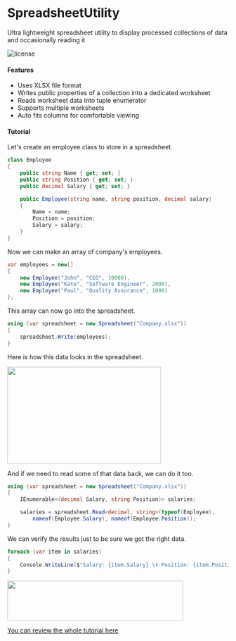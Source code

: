 # SpreadsheetUtility
Ultra lightweight spreadsheet utility to display processed collections of data and occasionally reading it

![license](https://img.shields.io/github/license/planktomas/spreadsheetutility.svg)

#### Features
+ Uses XLSX file format
+ Writes public properties of a collection into a dedicated worksheet
+ Reads worksheet data into tuple enumerator
+ Supports multiple worksheets
+ Auto fits columns for comfortable viewing

#### Tutorial

Let's create an employee class to store in a spreadsheet.

```cs
class Employee
{
    public string Name { get; set; }
    public string Position { get; set; }
    public decimal Salary { get; set; }

    public Employee(string name, string position, decimal salary)
    {
        Name = name;
        Position = position;
        Salary = salary;
    }
}
```

Now we can make an array of company's employees.

```cs
var employees = new[]
{
    new Employee("John", "CEO", 10000),
    new Employee("Kate", "Software Engineer", 2000),
    new Employee("Paul", "Quality Assurance", 1000)
};
```

This array can now go into the spreadsheet.

```cs
using (var spreadsheet = new Spreadsheet("Company.xlsx"))
{
    spreadsheet.Write(employees);
}
```

Here is how this data looks in the spreadsheet.

<img src="https://user-images.githubusercontent.com/94010480/235367459-c488f500-2f01-440e-9653-e3a8f895550d.png" width="350" height="220" />

And if we need to read some of that data back, we can do it too.

```cs
using (var spreadsheet = new Spreadsheet("Company.xlsx"))
{
    IEnumerable<(decimal Salary, string Position)> salaries;

    salaries = spreadsheet.Read<decimal, string>(typeof(Employee),
        nameof(Employee.Salary), nameof(Employee.Position));
}
```

We can verify the results just to be sure we got the right data.

```cs
foreach (var item in salaries)
{
    Console.WriteLine($"Salary: {item.Salary} \t Position: {item.Position}");
}
```

<img src="https://user-images.githubusercontent.com/94010480/235367385-1bedc612-0d15-410e-b262-cb82b61601ae.png" width="400" height="90" />

[You can review the whole tutorial here](https://github.com/Planktomas/SpreadsheetUtility/blob/main/Tutorial/Program.cs)
